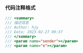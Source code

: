 ### 代码注释格式

```csharp
/// <summary>
/// 描述信息
/// Author: hjy
/// Data: 2023-02-27 09:37
/// </summary>
/// <param name="sender"></param>
/// <param name="e"></param>
```


